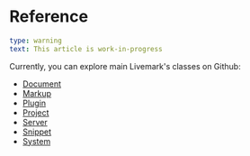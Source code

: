 # Reference

```yaml remark
type: warning
text: This article is work-in-progress
```

Currently, you can explore main Livemark's classes on Github:

- [Document](https://github.com/frictionlessdata/livemark/blob/main/livemark/document.py)
- [Markup](https://github.com/frictionlessdata/livemark/blob/main/livemark/markup.py)
- [Plugin](https://github.com/frictionlessdata/livemark/blob/main/livemark/plugin.py)
- [Project](https://github.com/frictionlessdata/livemark/blob/main/livemark/project.py)
- [Server](https://github.com/frictionlessdata/livemark/blob/main/livemark/server.py)
- [Snippet](https://github.com/frictionlessdata/livemark/blob/main/livemark/snippet.py)
- [System](https://github.com/frictionlessdata/livemark/blob/main/livemark/system.py)
